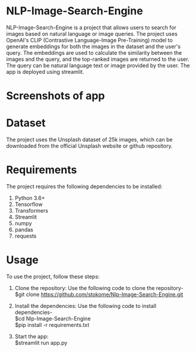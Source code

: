 # NLP-Image-Search-Engine
NLP-Image-Search-Engine is a project that allows users to search for images based on natural language or image queries. The project uses OpenAI's CLIP (Contrastive Language-Image Pre-Training) model to generate embeddings for both the images in the dataset and the user's query. The embeddings are used to calculate the similarity between the images and the query, and the top-ranked images are returned to the user. The query can be natural language text or image provided by the user. The app is deployed using streamlit.

# Screenshots of app

# Dataset
The project uses the Unsplash dataset of 25k images, which can be downloaded from the official Unsplash website or github repository.

# Requirements
The project requires the following dependencies to be installed:
1. Python 3.6+
2. Tensorflow
3. Transformers
4. Streamlit
5. numpy
6. pandas
7. requests

# Usage
To use the project, follow these steps:

1. Clone the repository: 
  Use the following code to clone the repository-                                                                                                                         
  $git clone https://github.com/stokome/Nlp-Image-Search-Engine.git
  
2. Install the dependencies:
  Use the following code to install dependencies-                                                                                                                         
  $cd Nlp-Image-Search-Engine                                                                                                                                             
  $pip install -r requirements.txt
  
3. Start the app:                                                                                                                                                         
  $streamlit run app.py
  
